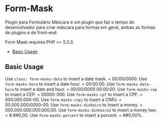 # Form-Mask
Plugin para Formulário Máscara é um plugin que faz o tempo do desenvolvedor para criar máscara para formas em geral, ambas as formas de plugins e de front-end.

Form Mask requires PHP >= 5.3.3.

- [Basic Usage](#basic-usage)

	
## Basic Usage

Use `class: form-masks-data` to insert a date mask. = 00/00/0000.
Use `form-masks-hora` to insert a date hour. = 00:00:00.
Use `form-masks-data-hora` to insert a date and hour. = 00/00/0000 00:00:00.
Use `form-masks-cep` to insert a CEP. = 00000-000.
Use `form-masks-cpf` to insert a CPF. = 000.000.000-00.
Use `form-masks-cnpj` to insert a CNPJ. = 00.000.000/0000-00.
Use `form-masks-dinheiro` to insert a money. = 000.000.000.000.000,00.
Use `form-masks-dinheiro2` to insert a money two. = #.##0,00.
Use `form-masks-percent` to insert a porcent. = ##0,00%.
